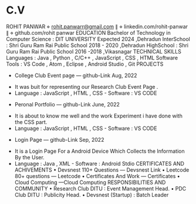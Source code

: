 # C.V

ROHIT PANWAR
⋄ rohit.panwarr@gmail.com ∥ ⋄ linkedin.com/rohit-panwar ∥ ⋄ github.com/rohit panwar
EDUCATION
Bachelor of Technology in Computer Science : DIT UNIVERSITY Expected 2024 ,Dehradun
InterSchool : Shri Guru Ram Rai Public School 2018 - 2020 ,Dehradun
HighSchool : Shri Guru Ram Rai Public School 2016 -2018 ,Vikasnagar
TECHNICAL SKILLS
Languages : Java , Python , C/C++ , JavaScript , CSS , HTML
Software Tools : VS Code , Atom , Eclipse , Android Studio , Git
PROJECTS
* College Club Event page — github-Link Aug, 2022
- It was buit for representing our Research Club Event Page .
- Language : JavaScript , HTML , CSS - Software : VS CODE
* Peronal Portfolio — github-Link June, 2022
- It is about to know me well and the work Experiment i have done with the CSS part.
- Language : JavaScript , HTML , CSS - Software : VS CODE
* Login Page — github-Link Sep, 2022
- It is a Login Page For a Android Device Which Collects the Information By the User.
- Language : Java , XML - Software : Android Stdio
CERTIFICATES AND ACHIVEMENTS
• Devsnest 110+ Questions — Devsnest Link
• Leetcode 80+ questions — Leetcode
• Certificates And Work — Certificates
• Cloud Computing —Cloud Computing
RESPONSIBILITIES AND COMMUNITY
• Research Club DITU : Event Management Head.
• PDC Club DITU : Publicity Head.
• Devsnest (Startup) : Batch Leader
